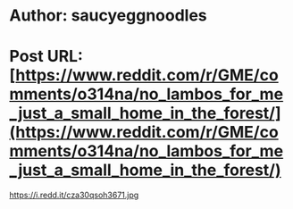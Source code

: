 # Author: saucyeggnoodles
# Post URL: [https://www.reddit.com/r/GME/comments/o314na/no_lambos_for_me_just_a_small_home_in_the_forest/](https://www.reddit.com/r/GME/comments/o314na/no_lambos_for_me_just_a_small_home_in_the_forest/)


https://i.redd.it/cza30qsoh3671.jpg
